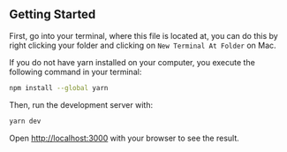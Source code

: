 ## Getting Started

First, go into your terminal, where this file is located at, you can do this by right clicking your folder and clicking on `New Terminal At Folder` on Mac.

If you do not have yarn installed on your computer, you execute the following command in your terminal:

```bash
npm install --global yarn
```

Then, run the development server with:

```bash
yarn dev
```

Open [http://localhost:3000](http://localhost:3000) with your browser to see the result.

